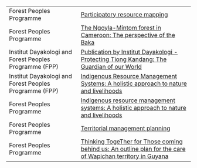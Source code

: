 <table>																									
<tr>	<tr><td>	Forest Peoples Programme	</td><td>	<a href = "	http://www.forestpeoples.org/topics/environmental-governance/participatory-resource-mapping	">	Participatory resource mapping	</a>	</td></tr>																
<tr>	<tr><td>	Forest Peoples Programme	</td><td>	<a href = "	http://www.forestpeoples.org/topics/participatory-resource-mapping/news/2013/02/ngoyla-mintom-forest-cameroon-perspective-baka	">	The Ngoyla-Mintom forest in Cameroon: The perspective of the Baka	</a>	</td></tr>																
<tr>	<tr><td>	Institut Dayakologi and Forest Peoples Programme (FPP)	</td><td>	<a href = "	http://www.forestpeoples.org/topics/participatory-resource-mapping/publication/2013/publication-institut-dayakologi-protecting-ti	">	Publication by Institut Dayakologi - Protecting Tiong Kandang: The Guardian of our World	</a>	</td></tr>																
<tr>	<tr><td>	Institut Dayakologi and Forest Peoples Programme (FPP)	</td><td>	<a href = "	http://www.forestpeoples.org/topics/participatory-resource-mapping/news/2012/03/indigenous-resource-management-systems-holistic-a	">	Indigenous Resource Management Systems: A holistic approach to nature and livelihoods	</a>	</td></tr>																
<tr>	<tr><td>	Forest Peoples Programme	</td><td>	<a href = "	http://blog.ecoagriculture.org/2012/03/14/forest_peoples_programme/	">	Indigenous resource management systems: A holistic approach to nature and livelihoods	</a>	</td></tr>																
<tr>	<tr><td>	Forest Peoples Programme	</td><td>	<a href = "	http://www.forestpeoples.org/topics/environmental-governance/territorial-management-planning	">	Territorial management planning	</a>	</td></tr>																
<tr>	<tr><td>	Forest Peoples Programme	</td><td>	<a href = "	http://www.forestpeoples.org/sites/fpp/files/publication/2012/05/wapichan-mp-22may12lowresnomarks.pdf	">	Thinking TogeTher for Those coming behind us: An outline plan for the care of Wapichan territory in Guyana	</a>	</td></tr>																
</table>																									
